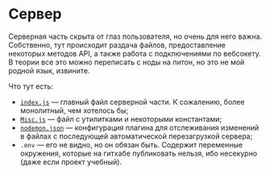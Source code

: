 # Сервер
Серверная часть скрыта от глаз пользователя, но очень для него важна. Собственно, тут происходит раздача файлов,
предоставление некоторых методов API, а также работа с подключениями по вебсокету. В теории все это можно переписать
с ноды на питон, но это не мой родной язык, извините.

Что тут есть:
* [`index.js`](index.js) — главный файл серверной части. К сожалению, более монолитный, чем хотелось бы;
* [`Misc.js`](Misc.js) — файл с утилитками и некоторыми константами;
* [`nodemon.json`](nodemon.json) — конфигурация плагина для отслеживания изменений в файлах с последующей
  автоматической перезагрузкой сервера;
* `.env` — его не видно, но он обязан быть. Содержит переменные окружения, которые на гитхабе публиковать нельзя,
  ибо несекурно (даже если проект учебный).
